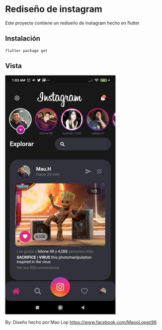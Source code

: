 # Rediseño de instagram

Este proyecto contiene un rediseño de instagram hecho en flutter

## Instalación

```
flutter package get
```

## Vista

![Vista](instagram.jpg)

By: Diseño hecho por Mao Lop https://www.facebook.com/MaooLopez96